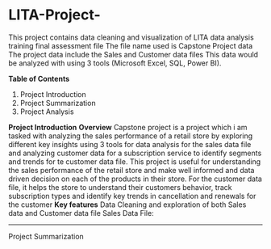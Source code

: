 # LITA-Project-
This project contains data cleaning and visualization of LITA data analysis training final assessment file
The file name used is Capstone Project data
The project data include the Sales and Customer data files
This data would be analyzed with using 3 tools (Microsoft Excel, SQL, Power BI).

**Table of Contents**
1. Project Introduction
2. Project Summarization
3. Project Analysis

**Project Introduction**
**Overview**
Capstone project is a project which i am tasked with analyzing the sales performance of a retail store by exploring different key insights using 3 tools for data analysis for the sales data file and analyzing customer data for a subscription service to identify segments and trends for te customer data file.
This project is useful for understanding the sales performance of the retail store and make well informed and data driven decision on each of the products in their store.
For the customer data file, it helps the store to understand their customers behavior, track subscription types and identify key trends in cancellation and renewals for the customer
**Key features**
Data Cleaning and exploration of both Sales data and Customer data file
Sales Data File:
*** 
Project Summarization

